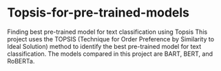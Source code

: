 # Topsis-for-pre-trained-models
Finding best pre-trained model for text classification using Topsis
This project uses the TOPSIS (Technique for Order Preference by Similarity to Ideal Solution) method to identify the best pre-trained model for text classification. The models compared in this project are BART, BERT, and RoBERTa.
